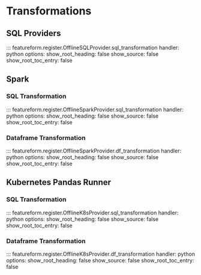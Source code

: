 # Transformations

## SQL Providers

::: featureform.register.OfflineSQLProvider.sql_transformation
    handler: python
    options:
        show_root_heading: false
        show_source: false
        show_root_toc_entry: false

## Spark

### SQL Transformation

::: featureform.register.OfflineSparkProvider.sql_transformation
    handler: python
    options:
        show_root_heading: false
        show_source: false
        show_root_toc_entry: false

### Dataframe Transformation

::: featureform.register.OfflineSparkProvider.df_transformation
    handler: python
    options:
        show_root_heading: false
        show_source: false
        show_root_toc_entry: false

## Kubernetes Pandas Runner

### SQL Transformation

::: featureform.register.OfflineK8sProvider.sql_transformation
    handler: python
    options:
        show_root_heading: false
        show_source: false
        show_root_toc_entry: false

### Dataframe Transformation

::: featureform.register.OfflineK8sProvider.df_transformation
    handler: python
    options:
        show_root_heading: false
        show_source: false
        show_root_toc_entry: false
